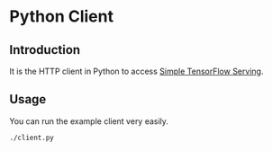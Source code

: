 
# Python Client

## Introduction

It is the HTTP client in Python to access [Simple TensorFlow Serving](https://github.com/tobegit3hub/simple_tensorflow_serving).

## Usage

You can run the example client very easily.

```bash
./client.py
```
